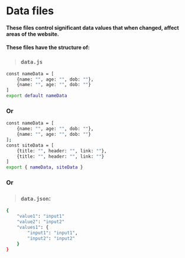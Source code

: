 # Data files
#### These files control significant data values that when changed, affect areas of the website.
#### These files have the structure of:
> ### `data.js`
```sh
const nameData = [
    {name: "", age: "", dob: ""},
    {name: "", age: "", dob: ""}
]
export default nameData
```
### Or
```sh
const nameData = [
    {name: "", age: "", dob: ""},
    {name: "", age: "", dob: ""}
];
const siteData = [
    {title: "", header: "", link: ""},
    {title: "", header: "", link: ""}
]
export { nameData, siteData }
```
### Or
> ### `data.json`:
```sh
{
    "value1": "input1"
    "value2": "input2"
    "values1": {
        "input1": "input1",
        "input2": "input2"
    }
}
```